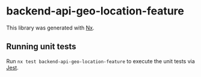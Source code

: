 # backend-api-geo-location-feature

This library was generated with [Nx](https://nx.dev).

## Running unit tests

Run `nx test backend-api-geo-location-feature` to execute the unit tests via [Jest](https://jestjs.io).
